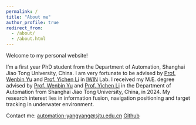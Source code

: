 ```yaml
---
permalink: /
title: "About me"
author_profile: true
redirect_from: 
  - /about/
  - /about.html
---
```


Welcome to my personal website!

I’m a first year PhD student from the Department of Automation, Shanghai Jiao Tong University, China. I am very fortunate to be advised by [Prof. Wenbin Yu](https://automation.sjtu.edu.cn/wbyu) and [Prof. Yichen Li](https://automation.sjtu.edu.cn/LI-Yichen) in [IWIN](https://iwin.sjtu.edu.cn/) Lab. I received my M.E. degree advised by [Prof. Wenbin Yu](https://automation.sjtu.edu.cn/wbyu) and [Prof. Yichen Li](https://automation.sjtu.edu.cn/LI-Yichen) in the Department of Automation from Shanghai Jiao Tong University, China, in 2024. My research interest lies in information fusion, navigation positioning and target tracking in underwater environment. 

Contact me: automation-yangyang@sjtu.edu.cn
[Github](https://github.com/automation-yy) 


